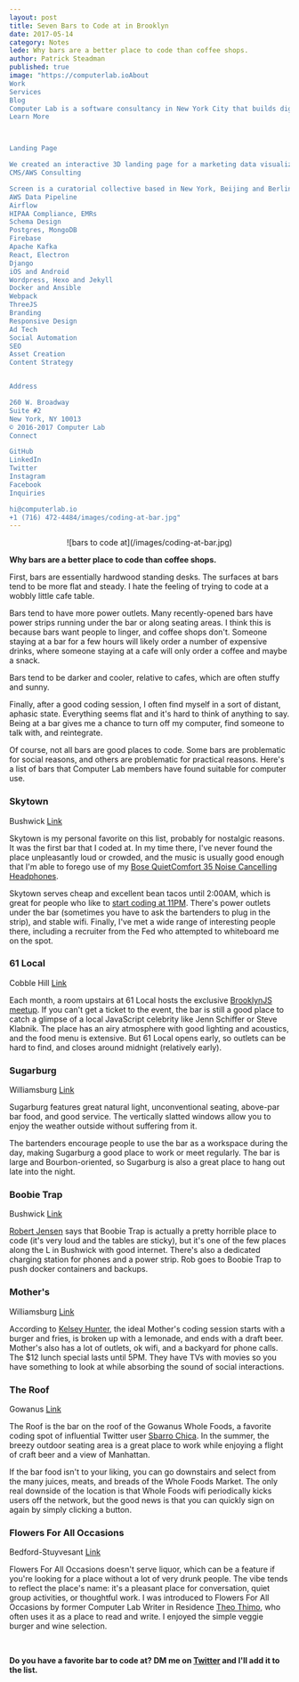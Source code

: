 ```yaml
---
layout: post
title: Seven Bars to Code at in Brooklyn
date: 2017-05-14
category: Notes
lede: Why bars are a better place to code than coffee shops.
author: Patrick Steadman
published: true
image: "https://computerlab.ioAbout
Work
Services
Blog
Computer Lab is a software consultancy in New York City that builds digital products.
Learn More



Landing Page

We created an interactive 3D landing page for a marketing data visualization tool launched by Verdes, a creative agency in NYC. The PinPoints build convinced us that React’s declarative components are a great fit for developing 3D user interfaces in the browser.
CMS/AWS Consulting

Screen is a curatorial collective based in New York, Beijing and Berlin. We worked closely with staff to improve the performance and user experience of their bilingual media platform. We reduced site loading speed, simplified content management and delivered an engaging experience to a global audience.
AWS Data Pipeline
Airflow
HIPAA Compliance, EMRs
Schema Design
Postgres, MongoDB
Firebase
Apache Kafka
React, Electron
Django
iOS and Android
Wordpress, Hexo and Jekyll
Docker and Ansible
Webpack
ThreeJS
Branding
Responsive Design
Ad Tech
Social Automation
SEO
Asset Creation
Content Strategy


Address

260 W. Broadway 
Suite #2
New York, NY 10013
© 2016-2017 Computer Lab
Connect

GitHub
LinkedIn
Twitter
Instagram
Facebook
Inquiries

hi@computerlab.io
+1 (716) 472-4484/images/coding-at-bar.jpg"
---
```


<center>![bars to code at](/images/coding-at-bar.jpg)</center>

__Why bars are a better place to code than coffee shops.__

First, bars are essentially hardwood standing desks. The surfaces at bars tend
to be more flat and steady. I hate the feeling of trying to code at a wobbly
little cafe table.

Bars tend to have more power outlets. Many recently-opened bars have
power strips running under the bar or along seating areas. I think this is
because bars want people to linger, and coffee shops don't. Someone staying at a
bar for a few hours will likely order a number of expensive drinks, where
someone staying at a cafe will only order a coffee and maybe a snack.

Bars tend to be darker and cooler, relative to cafes, which are often
stuffy and sunny.

Finally, after a good coding session, I often find myself in a sort of distant,
aphasic state. Everything seems flat and it's hard to think of anything to say.
Being at a bar gives me a chance to turn off my computer, find someone to talk
with, and reintegrate.

Of course, not all bars are good places to code. Some bars are problematic for
social reasons, and others are problematic for practical reasons. Here's a list
of bars that Computer Lab members have found suitable for computer use.


### Skytown
Bushwick [Link](https://goo.gl/maps/SwAZJAFYTwR2)

Skytown is my personal favorite on this list, probably for nostalgic reasons. It
was the first bar that I coded at. In my time there, I've never found the place
unpleasantly loud or crowded, and the music is usually good enough that I'm able
to forego use of my [Bose QuietComfort 35 Noise Cancelling
Headphones](https://www.amazon.com/Bose-QuietComfort-Wireless-Headphones-Cancelling/dp/B01E3SNO1G).

Skytown serves cheap and excellent bean tacos until 2:00AM, which is great for
people who like to [start coding at
11PM](https://twitter.com/mannynotfound/status/862147137769005056). There's
power outlets under the bar (sometimes you have to ask the bartenders to plug in
the strip), and stable wifi. Finally, I've met a wide range of interesting
people there, including a recruiter from the Fed who attempted to whiteboard me
on the spot.

### 61 Local
Cobble Hill [Link](https://goo.gl/maps/4VdkZB9xAcv)

Each month, a room upstairs at 61 Local hosts the exclusive [BrooklynJS
meetup](http://brooklynjs.com/). If you can't get a ticket to the event, the bar
is still a good place to catch a glimpse of a local JavaScript celebrity like
Jenn Schiffer or Steve Klabnik. The place has an airy atmosphere with good
lighting and acoustics, and the food menu is extensive. But 61 Local opens early, so
outlets can be hard to find, and closes around midnight (relatively early).

### Sugarburg
Williamsburg [Link](https://goo.gl/maps/A2iQNHNmyTs)

Sugarburg features great natural light, unconventional seating, above-par bar
food, and good service. The vertically slatted windows allow you to enjoy the
weather outside without suffering from it.

The bartenders encourage people to use the bar as a workspace during the day,
making Sugarburg a good place to work or meet regularly. The bar is large and
Bourbon-oriented, so Sugarburg is also a great place to hang out late into the
night.

### Boobie Trap
Bushwick [Link](https://goo.gl/maps/Q3CUv7sTRVE2)

[Robert Jensen](http://you.could.use.some.r1b.solutions/) says that Boobie Trap
is actually a pretty horrible place to code (it's very loud and the tables are
sticky), but it's one of the few places along the L in Bushwick with good
internet. There's also a dedicated charging station for phones and a power
strip. Rob goes to Boobie Trap to push docker containers and backups.


### Mother's
Williamsburg [Link](https://goo.gl/maps/So1UNBjJpio)

According to [Kelsey Hunter](https://twitter.com/kelsey_ah), the ideal Mother's
coding session starts with a burger and fries, is broken up with a lemonade, and
ends with a draft beer.  Mother's also has a lot of outlets, ok wifi, and a
backyard for phone calls. The $12 lunch special lasts until 5PM.  They have TVs
with movies so you have something to look at while absorbing the sound of social
interactions.

### The Roof
Gowanus [Link](https://goo.gl/maps/SwRfPpz7AbC2)

The Roof is the bar on the roof of the Gowanus Whole Foods, a favorite coding
spot of influential Twitter user [Sbarro
Chica](https://twitter.com/SbarroChica). In the summer, the breezy outdoor
seating area is a great place to work while enjoying a flight of craft beer and
a view of Manhattan.

If the bar food isn't to your liking, you can go downstairs and select from the
many juices, meats, and breads of the Whole Foods Market. The only real downside
of the location is that Whole Foods wifi periodically kicks users off the
network, but the good news is that you can quickly sign on again by simply
clicking a button.

### Flowers For All Occasions
Bedford-Stuyvesant [Link](https://goo.gl/maps/2KfMCU1C95x)

Flowers For All Occasions doesn't serve liquor, which can be a feature if you're
looking for a place without a lot of very drunk people.  The vibe tends to
reflect the place's name: it's a pleasant place for conversation, quiet group
activities, or thoughtful work. I was introduced to Flowers For All Occasions by
former Computer Lab Writer in Residence [Theo
Thimo](https://twitter.com/theoooeooo), who often uses it as a place to read and
write. I enjoyed the simple veggie burger and wine selection.

<br>

__Do you have a favorite bar to code at? DM me on
[Twitter](https://twitter.com/ptsteadman) and I'll add it to the list.__
